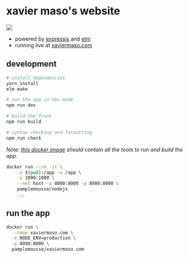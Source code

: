 # xavier maso's website

  ![](https://travis-ci.org/Pamplemousse/xaviermaso.com.svg?branch=master)

  * powered by [expressjs](http://expressjs.com/) and [elm](http://elm-lang.org/)
  * running live at [xaviermaso.com](http://xaviermaso.com/)

## development

```bash
# install dependencies
yarn install
elm make

# run the app in dev mode
npm run dev

# build the front
npm run build

# syntax checking and formatting
npm run check
```

*Note: [this docker image](https://hub.docker.com/r/pamplemousse/nodejs/) should contain all the tools to run and build the app.*

```bash
docker run --rm -it \
    -v $(pwd):/app -w /app \
    -u 1000:1000 \
    --net host -p 8000:8000 -p 8080:8080 \
    pamplemousse/nodejs
    ...
```


## run the app
```bash
docker run \
  --name xaviermaso.com \
  -e NODE_ENV=production \
  -p 8080:8000 \
  pamplemousse/xaviermaso.com
```
